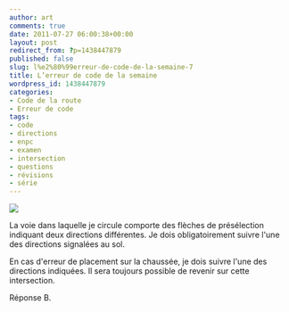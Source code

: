 ```yaml
---
author: art
comments: true
date: 2011-07-27 06:00:38+00:00
layout: post
redirect_from: ?p=1438447879
published: false
slug: l%e2%80%99erreur-de-code-de-la-semaine-7
title: L’erreur de code de la semaine
wordpress_id: 1438447879
categories:
- Code de la route
- Erreur de code
tags:
- code
- directions
- enpc
- examen
- intersection
- questions
- révisions
- série
---
```


[![](https://static.irz.fr/2011/06/cerberus-2011-06-07-à-03.06.31.png)](https://static.irz.fr/2011/06/cerberus-2011-06-07-à-03.06.31.png)

La voie dans laquelle je circule comporte des flèches de présélection indiquant deux directions différentes. Je dois obligatoirement suivre l'une des directions signalées au sol.

En cas d'erreur de placement sur la chaussée, je dois suivre l'une des directions indiquées. Il sera toujours possible de revenir sur cette intersection.

Réponse B.




